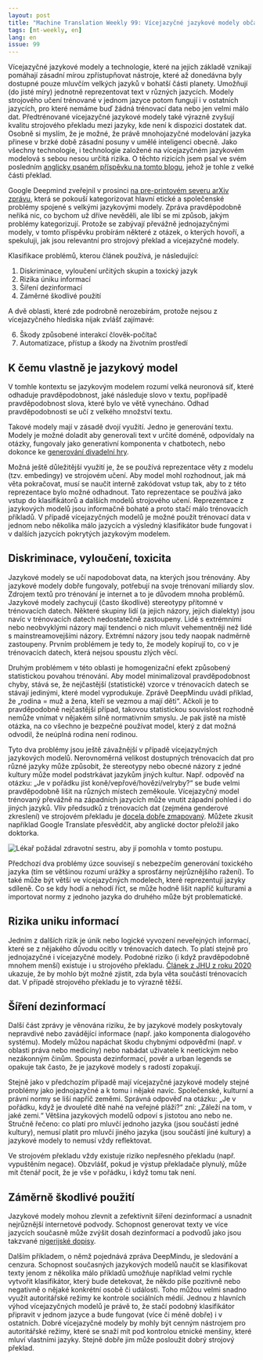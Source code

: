 ```yaml
---
layout: post
title: "Machine Translation Weekly 99: Vícejazyčné jazykové modely občas také můžou mít problémy"
tags: [mt-weekly, en]
lang: en
issue: 99
---
```


Vícejazyčné jazykové modely a technologie, které na jejich základě vznikají
pomáhají zásadní mírou zpřístupňovat nástroje, které až donedávna byly dostupné
pouze mluvčím velkých jazyků v bohatší části planety. Umožňují (do jisté míry)
jednotně reprezentovat text v různých jazycích. Modely strojového učení
trénované v jednom jazyce potom fungují i v ostatních jazycích, pro které
nemáme buď žádná trénovací data nebo jen velmi málo dat. Předtrénované
vícejazyčné jazykové modely také výrazně zvyšují kvalitu strojového překladu
mezi jazyky, kde není k dispozici dostatek dat. Osobně si myslím, že je možné,
že právě mnohojazyčné modelování jazyka přinese v brzké době zásadní posuny v
umělé inteligenci obecně. Jako všechny technologie, i technologie založené na
vícejazyčném jazykovém modelová s sebou nesou určitá rizika. O těchto rizicích
jsem psal ve svém posledním [anglicky psaném příspěvku na tomto
blogu](/01/20/MT-Weekly-Evil-Multilingual-Models.html), jehož je tohle z velké
části překlad.

Google Deepmind zveřejnil v prosinci [na pre-printovém severu arXiv
zprávu](https://arxiv.org/abs/2112.04359), která se pokouší kategorizovat
hlavní etické a společenské problémy spojené s velkými jazykovými modely.
Zpráva pravděpodobně neříká nic, co bychom už dříve nevěděli, ale líbí se mi
způsob, jakým problémy kategorizují. Protože se zabývají převážně
jednojazyčnými modely, v tomto příspěvku probírám některé z otázek, o kterých
hovoří, a spekuluji, jak jsou relevantní pro strojový překlad a vícejazyčné
modely.

Klasifikace problémů, kterou článek používá, je následující:

1. Diskriminace, vyloučení určitých skupin a toxický jazyk
2. Rizika úniku informací
3. Šíření dezinformací
4. Záměrné škodlivé použití

  A dvě oblasti, které zde podrobně nerozebírám, protože nejsou z
  vícejazyčného hlediska nijak zvlášť zajímavé:

6. Škody způsobené interakcí člověk-počítač
7. Automatizace, přístup a škody na životním prostředí

## K čemu vlastně je jazykový model

V tomhle kontextu se jazykovým modelem rozumí velká neuronová síť, které
odhaduje pravděpodobnost, jaké následuje slovo v textu, popřípadě
pravděpodobnost slova, které bylo ve větě vynecháno. Odhad pravděpodobnosti se
učí z velkého množství textu.

Takové modely mají v zásadě dvojí využití. Jedno je generování textu. Modely je
možné doladit aby generovali text v určité doméně, odpovídaly na otázky,
fungovaly jako generativní komponenta v chatbotech, nebo dokonce ke [generování
divadelní hry](https://theaitre.com).

Možná ještě důležitější využití je, že se používá reprezentace věty z modelu
(tzv. embedingy) ve strojovém učení. Aby model mohl rozhodnout, jak má věta
pokračovat, musí se naučit interně zakódovat vstup tak, aby to z této
reprezentace bylo možné odhadnout. Tato reprezentace se používá jako vstup do
klasifikátorů a dalších modelů strojového učení. Reprezentace z jazykových
modelů jsou informačně bohaté a proto stačí málo trénovacích příkladů. V
případě vícejazyčných modelů je možné použít trénovací data v jednom nebo
několika málo jazycích a výsledný klasifikátor bude fungovat i v dalších
jazycích pokrytých jazykovým modelem.

## Diskriminace, vyloučení, toxicita

Jazykové modely se učí napodobovat data, na kterých jsou trénovány. Aby
jazykové modely dobře fungovaly, potřebují na svoje trénovaní miliardy slov.
Zdrojem textů pro trénování je internet a to je důvodem mnoha problémů.
Jazykové modely zachycují (často škodlivé) stereotypy přítomné v trénovacích
datech. Některé skupiny lidí (a jejich názory, jejich dialekty) jsou navíc v
trénovacích datech nedostatečně zastoupeny. Lidé s extrémními nebo neobvyklými
názory mají tendenci o nich mluvit vehementněji než lidé s mainstreamovejšími
názory. Extrémní názory jsou tedy naopak nadměrně zastoupeny. Prvním problémem
je tedy to, že modely kopírují to, co v je trénovacích datech, která nejsou
spoustu zlých věcí.

Druhým problémem v této oblasti je homogenizační efekt způsobený statistickou
povahou trénování. Aby model minimalizoval pravděpodobnost chyby, stává se, že
nejčastější (statistické) vzorce v trénovacích datech se stávají jedinými,
které model vyprodukuje. Zprávě DeepMindu uvádí příklad, že „rodina
= muž a žena, kteří se vezmou a mají děti“. Ačkoli je to pravděpodobně
nejčastější případ, takovou statistickou souvislost rozhodně nemůže vnímat v
nějakém silně normativním smyslu. Je pak jistě na místě otázka, na co všechno je
bezpečné používat model, který z dat možná odvodil, že neúplná rodina není
rodinou.

Tyto dva problémy jsou ještě závažnější v případě vícejazyčných jazykových
modelů. Nerovnoměrná velikost dostupných trénovacích dat pro různé jazyky může
způsobit, že stereotypy nebo obecné názory z jedné kultury může model
podstrkávat jazykům jiných kultur. Např. odpověď na otázku: „Je v pořádku jíst
koně/vepřové/hovězí/velryby?“ se bude velmi pravděpodobně lišit na různých
místech zeměkoule. Vícejazyčný model trénovaný převážně na západních jazycích
může vnutit západní pohled i do jiných jazyků. Vliv předsudků z trénovacích dat
(zejména genderové zkreslení) ve strojovém překladu je [docela dobře
zmapovaný](https://direct.mit.edu/tacl/article/doi/10.1162/tacl_a_00401/106991/Gender-Bias-in-Machine-Translation).
Můžete zkusit například Google Translate přesvědčit, aby anglické doctor
přeložil jako doktorka.

![Lékař požádal zdravotní sestru, aby jí pomohla v tomto
postupu.](/assets/MT-Weekly-11/encs.png)

Předchozí dva problémy úzce souvisejí s nebezpečím generování toxického jazyka
(tím se většinou rozumí urážky a sprosťárny nejrůznějšího ražení). To také může
být větší ve vícejazyčných modelech, které reprezentují jazyky sdíleně. Co se
kdy hodí a nehodí říct, se může hodně lišit napříč kulturami a importovat normy
z jednoho jazyka do druhého může být problematické.

## Rizika uniku informací

Jedním z dalších rizik je únik nebo logické vyvození neveřejných informací,
které se z nějakého důvodu ocitly v trénovacích datech. To platí stejně pro
jednojazyčné i vícejazyčné modely. Podobné riziko (i když pravděpodobně mnohem
menší) existuje i u strojového překladu. [Článek z JHU z roku
2020](https://aclanthology.org/2020.tacl-1.4) ukazuje, že by mohlo být možné
zjistit, zda byla věta součástí trénovacích dat. V případě strojového překladu
je to výrazně těžší.

## Šíření dezinformací

Další část zprávy je věnována riziku, že by jazykové modely poskytovaly
nepravdivé nebo zavádějící informace (např. jako komponenta dialogového
systému). Modely můžou napáchat škodu chybnými odpověďmi (např. v oblasti práva
nebo medicíny) nebo nabádat uživatele k neetickým nebo nezákonným činům.
Spousta dezinformací, pověr a urban legends se opakuje tak často, že je
jazykové modely s radostí zopakují.

Stejně jako v předchozím případě mají vícejazyčné jazykové modely stejné
problémy jako jednojazyčné a k tomu i nějaké navíc. Společenské, kulturní a
právní normy se liší napříč zeměmi. Správná odpověď na otázku: „Je v pořádku,
když je dvouleté dítě nahé na veřejné pláži?“ zní: „Záleží na tom, v jaké
zemi.“ Většina jazykových modelů odpoví s jistotou ano nebo ne. Stručně řečeno:
co platí pro mluvčí jednoho jazyka (jsou součástí jedné kultury), nemusí platit
pro mluvčí jiného jazyka (jsou součástí jiné kultury) a jazykové modely to
nemusí vždy reflektovat.

Ve strojovém překladu vždy existuje riziko nepřesného překladu (např.
vypuštěním negace). Obzvlášť, pokud je výstup překladače plynulý, může mít
čtenář pocit, že je vše v pořádku, i když tomu tak není.

## Záměrně škodlivé použití

Jazykové modely mohou zlevnit a zefektivnit šíření dezinformací a usnadnit
nejrůznější internetové podvody. Schopnost generovat texty ve více jazycích
současně může zvýšit dosah dezinformací a podvodů jako jsou takzvané
[nigerijské dopisy](https://cs.wikipedia.org/wiki/Nigerijsk%C3%A9_dopisy).

Dalším příkladem, o němž pojednává zpráva DeepMindu, je sledování a cenzura.
Schopnost současných jazykových modelů naučit se klasifikovat texty jenom z
několika málo příkladů umožňuje například velmi rychle vytvořit klasifikátor,
který bude detekovat, že někdo píše pozitivně nebo negativně o nějaké konkrétní
osobě či události. Toho můžou velmi snadno využít autoritářské režimy ke
kontrole sociálních médií. Jednou z hlavních výhod vícejazyčných modelů je
právě to, že stačí podobný klasifikátor připravit v jednom jazyce a bude
fungovat (více či méně dobře) i v ostatních. Dobré vícejazyčné modely by mohly
být cenným nástrojem pro autoritářské režimy, které se snaží mít pod kontrolou
etnické menšiny, které mluví vlastními jazyky. Stejně dobře jim může posloužit
dobrý strojový překlad.

